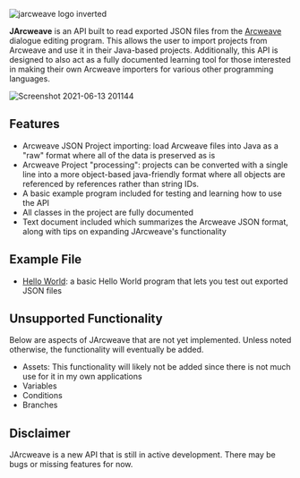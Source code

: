 
![jarcweave logo inverted](https://user-images.githubusercontent.com/6147299/124512214-75269980-dd9d-11eb-9567-ace9ae00a4bd.png)

**JArcweave** is an API built to read exported JSON files from the [Arcweave](arcweave.com) dialogue editing program. This allows the user to import projects from Arcweave and use it in their Java-based projects. Additionally, this API is designed to also act as a fully documented learning tool for those interested in making their own Arcweave importers for various other programming languages.

![Screenshot 2021-06-13 201144](https://user-images.githubusercontent.com/6147299/121827991-c56d7880-cc83-11eb-8c0a-a0b44ceedcd8.jpg)

## Features
- Arcweave JSON Project importing: load Arcweave files into Java as a "raw" format where all of the data is preserved as is
- Arcweave Project "processing": projects can be converted with a single line into a more object-based java-friendly format where all objects are referenced by references rather than string IDs.
- A basic example program included for testing and learning how to use the API
- All classes in the project are fully documented
- Text document included which summarizes the Arcweave JSON format, along with tips on expanding JArcweave's functionality

## Example File
- [Hello World](https://github.com/SkyAphid/JArcweaveImporter/blob/master/src/test/com/nokoriware/arcweave/test/JArcweaveHelloWorldExample.java): a basic Hello World program that lets you test out exported JSON files

## Unsupported Functionality
Below are aspects of JArcweave that are not yet implemented. Unless noted otherwise, the functionality will eventually be added.

- Assets: This functionality will likely not be added since there is not much use for it in my own applications
- Variables
- Conditions
- Branches

## Disclaimer
JArcweave is a new API that is still in active development. There may be bugs or missing features for now.
